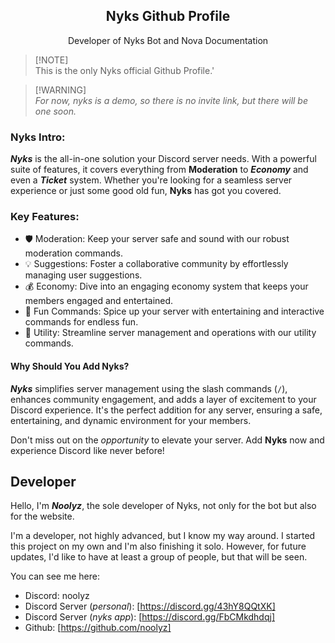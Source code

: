 <p align="center">
 <h2 align="center">Nyks Github Profile</h2>
 <p align="center">Developer of Nyks Bot and Nova Documentation</p>
</p>

> [!NOTE]\
> This is the only Nyks official Github Profile.'

> [!WARNING]\
> *For now, nyks is a demo, so there is no invite link, but there will be one soon.*

### Nyks Intro:

***Nyks*** is the all-in-one solution your Discord server needs. With a powerful suite of features, it covers everything from **Moderation** to ***Economy*** and even a ***Ticket*** system. Whether you're looking for a seamless server experience or just some good old fun, **Nyks** has got you covered. 

### Key Features:

*   🛡️ Moderation: Keep your server safe and sound with our robust moderation commands.
*   💡 Suggestions: Foster a collaborative community by effortlessly managing user suggestions.
*   💰 Economy: Dive into an engaging economy system that keeps your members engaged and entertained.
*   🎉 Fun Commands: Spice up your server with entertaining and interactive commands for endless fun.
*   🔧 Utility: Streamline server management and operations with our utility commands.


#### Why Should You Add Nyks?

***Nyks*** simplifies server management using the slash commands (`/`), enhances community engagement, and adds a layer of excitement to your Discord experience. It's the perfect addition for any server, ensuring a safe, entertaining, and dynamic environment for your members.

Don't miss out on the *opportunity* to elevate your server. Add **Nyks** now and experience Discord like never before!

## Developer 

Hello, I'm ***Noolyz***, the sole developer of Nyks, not only for the bot but also for the website.

I'm a developer, not highly advanced, but I know my way around. I started this project on my own and I'm also finishing it solo. However, for future updates, I'd like to have at least a group of people, but that will be seen.

You can see me here:

* Discord: noolyz
* Discord Server (*personal*): [https://discord.gg/43hY8QQtXK]
* Discord Server (*nyks app*): [https://discord.gg/FbCMkdhdqj]
* Github: [https://github.com/noolyz]
